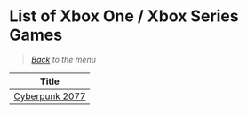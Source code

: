 # List of Xbox One / Xbox Series Games


> *[Back](../games.md) to the menu*

| Title | 
| --- |
| [Cyberpunk 2077](https://fr.wikipedia.org/wiki/Cyberpunk_2077) |

